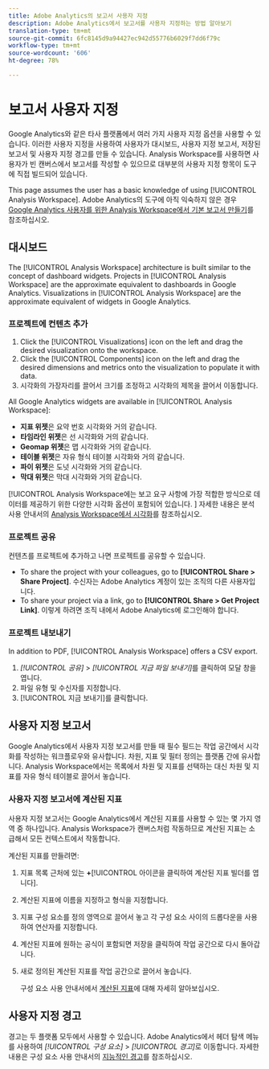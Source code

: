 ```yaml
---
title: Adobe Analytics의 보고서 사용자 지정
description: Adobe Analytics에서 보고서를 사용자 지정하는 방법 알아보기
translation-type: tm+mt
source-git-commit: 6fc8145d9a94427ec942d55776b6029f7dd6f79c
workflow-type: tm+mt
source-wordcount: '606'
ht-degree: 78%

---
```



# 보고서 사용자 지정

Google Analytics와 같은 타사 플랫폼에서 여러 가지 사용자 지정 옵션을 사용할 수 있습니다. 이러한 사용자 지정을 사용하여 사용자가 대시보드, 사용자 지정 보고서, 저장된 보고서 및 사용자 지정 경고를 만들 수 있습니다. Analysis Workspace를 사용하면 사용자가 빈 캔버스에서 보고서를 작성할 수 있으므로 대부분의 사용자 지정 항목이 도구에 직접 빌드되어 있습니다.

This page assumes the user has a basic knowledge of using [!UICONTROL Analysis Workspace]. Adobe Analytics의 도구에 아직 익숙하지 않은 경우 [Google Analytics 사용자를 위한 Analysis Workspace에서 기본 보고서 만들기](reports/create-report.md)를 참조하십시오.

## 대시보드

The [!UICONTROL Analysis Workspace] architecture is built similar to the concept of dashboard widgets. Projects in [!UICONTROL Analysis Workspace] are the approximate equivalent to dashboards in Google Analytics. Visualizations in [!UICONTROL Analysis Workspace] are the approximate equivalent of widgets in Google Analytics.

### 프로젝트에 컨텐츠 추가

1. Click the [!UICONTROL Visualizations] icon on the left and drag the desired visualization onto the workspace.
2. Click the [!UICONTROL Components] icon on the left and drag the desired dimensions and metrics onto the visualization to populate it with data.
3. 시각화의 가장자리를 끌어서 크기를 조정하고 시각화의 제목을 끌어서 이동합니다.

All Google Analytics widgets are available in [!UICONTROL Analysis Workspace]:

* **지표 위젯**&#x200B;은 요약 번호 시각화와 거의 같습니다.
* **타임라인 위젯**&#x200B;은 선 시각화와 거의 같습니다.
* **Geomap 위젯**&#x200B;은 맵 시각화와 거의 같습니다.
* **테이블 위젯**&#x200B;은 자유 형식 테이블 시각화와 거의 같습니다.
* **파이 위젯**&#x200B;은 도넛 시각화와 거의 같습니다.
* **막대 위젯**&#x200B;은 막대 시각화와 거의 같습니다.

[!UICONTROL Analysis Workspace에는 보고 요구 사항에 가장 적합한 방식으로 데이터를 제공하기 위한 다양한 시각화 옵션이 포함되어 있습니다. ] 자세한 내용은 분석 사용 안내서의 [Analysis Workspace에서 시각화](/help/analyze/analysis-workspace/visualizations/freeform-analysis-visualizations.md)를 참조하십시오.

### 프로젝트 공유

컨텐츠를 프로젝트에 추가하고 나면 프로젝트를 공유할 수 있습니다.

* To share the project with your colleagues, go to **[!UICONTROL Share > Share Project]**. 수신자는 Adobe Analytics 계정이 있는 조직의 다른 사용자입니다.
* To share your project via a link, go to **[!UICONTROL Share > Get Project Link]**. 이렇게 하려면 조직 내에서 Adobe Analytics에 로그인해야 합니다.

### 프로젝트 내보내기

In addition to PDF, [!UICONTROL Analysis Workspace] offers a CSV export.

1. *[!UICONTROL 공유]* > *[!UICONTROL 지금 파일 보내기]*&#x200B;를 클릭하여 모달 창을 엽니다.
2. 파일 유형 및 수신자를 지정합니다.
3. [!UICONTROL 지금 보내기]를 클릭합니다.

## 사용자 지정 보고서

Google Analytics에서 사용자 지정 보고서를 만들 때 필수 필드는 작업 공간에서 시각화를 작성하는 워크플로우와 유사합니다. 차원, 지표 및 필터 정의는 플랫폼 간에 유사합니다. Analysis Workspace에서는 목록에서 차원 및 지표를 선택하는 대신 차원 및 지표를 자유 형식 테이블로 끌어서 놓습니다.

### 사용자 지정 보고서에 계산된 지표

사용자 지정 보고서는 Google Analytics에서 계산된 지표를 사용할 수 있는 몇 가지 영역 중 하나입니다. Analysis Workspace가 캔버스처럼 작동하므로 계산된 지표는 소급해서 모든 컨텍스트에서 작동합니다.

계산된 지표를 만들려면:

1. 지표 목록 근처에 있는 **+**[!UICONTROL  아이콘을 클릭하여 계산된 지표 빌더를 엽니다].
2. 계산된 지표에 이름을 지정하고 형식을 지정합니다.
3. 지표 구성 요소를 정의 영역으로 끌어서 놓고 각 구성 요소 사이의 드롭다운을 사용하여 연산자를 지정합니다.
4. 계산된 지표에 원하는 공식이 포함되면 저장을 클릭하여 작업 공간으로 다시 돌아갑니다.
5. 새로 정의된 계산된 지표를 작업 공간으로 끌어서 놓습니다.

   구성 요소 사용 안내서에서 [계산된 지표](/help/components/c-calcmetrics/cm-overview.md)에 대해 자세히 알아보십시오.

## 사용자 지정 경고

경고는 두 플랫폼 모두에서 사용할 수 있습니다. Adobe Analytics에서 헤더 탐색 메뉴를 사용하여 *[!UICONTROL 구성 요소]* > *[!UICONTROL 경고]*&#x200B;로 이동합니다. 자세한 내용은 구성 요소 사용 안내서의 [지능적인 경고](/help/components/c-alerts/intellligent-alerts.md)를 참조하십시오.
